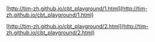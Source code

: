[http://tim-zh.github.io/cbt_playground/1.html](http://tim-zh.github.io/cbt_playground/1.html)

[http://tim-zh.github.io/cbt_playground/2.html](http://tim-zh.github.io/cbt_playground/2.html)